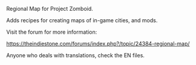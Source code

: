 Regional Map for Project Zomboid.

Adds recipes for creating maps of in-game cities, and mods.

Visit the forum for more information:

https://theindiestone.com/forums/index.php?/topic/24384-regional-map/

Anyone who deals with translations, check the EN files.

